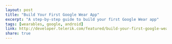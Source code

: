 ```yaml
---
layout: post
title: "Build Your First Google Wear App"
excerpt: "A step-by-step guide to build your first Google Wear app"
tags: [wearables, google, android]
link: http://developer.telerik.com/featured/build-your-first-google-wear-app/ 
share: true
---
```

